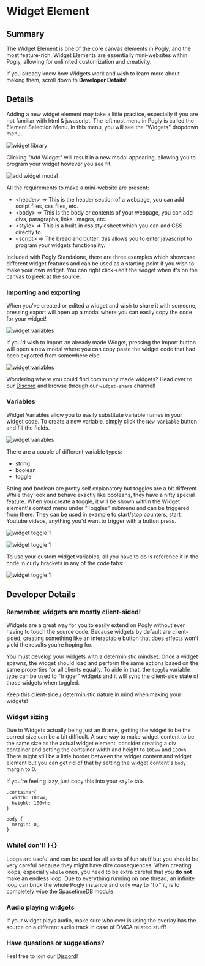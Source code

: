 # Widget Element

## Summary

The Widget Element is one of the core canvas elements in Pogly, and the most feature-rich. Widget Elements are essentially mini-websites within Pogly, allowing for unlimited customization and creativity.

If you already know how Widgets work and wish to learn more about making them, scroll down to **Developer Details**!

## Details

Adding a new widget element may take a little practice, especially if you are not familiar with html & javascript. The leftmost menu in Pogly is called the Element Selection Menu. In this menu, you will see the "Widgets" dropdown menu.

![widget library](../assets/widget_library.png)

Clicking "Add Widget" will result in a new modal appearing, allowing you to program your widget however you see fit.

![add widget modal](../assets/widget_element.png)

All the requirements to make a mini-website are present:

- \<header\> => This is the header section of a webpage, you can add script files, css files, etc.
- \<body\> => This is the body or contents of your webpage, you can add divs, paragraphs, links, images, etc.
- \<style\> => This is a built-in css stylesheet which you can add CSS directly to.
- \<script\> => The bread and butter, this allows you to enter javascript to program your widgets functionality.

Included with Pogly Standalone, there are three examples which showcase different widget features and can be used as a starting point if you wish to make your own widget. You can right click->edit the widget when it's on the canvas to peek at the source.

### Importing and exporting

When you've created or edited a widget and wish to share it with someone, pressing export will open up a modal where you can easily copy the code for your widget!

![widget variables](../assets/widget_export.png)

If you'd wish to import an already made Widget, pressing the import button will open a new modal where you can copy paste the widget code that had been exported from somewhere else.

![widget variables](../assets/widget_import.png)

Wondering where you could find community made widgets? Head over to our [Discord](https://discord.gg/uPQsBaVdB7) and browse through our `widget-share` channel!

### Variables

Widget Variables allow you to easily substitute variable names in your widget code. To create a new variable, simply click the `New variable` button and fill the fields.

![widget variables](../assets/widget_variables.png)

There are a couple of different variable types:

- string
- boolean
- toggle

String and boolean are pretty self explanatory but toggles are a bit different. While they look and behave exactly like booleans, they have a nifty special feature. When you create a toggle, it will be shown within the Widget element's context menu under "Toggles" submenu and can be triggered from there. They can be used in example to start/stop counters, start Youtube videos, anything you'd want to trigger with a button press.

![widget toggle 1](../assets/widget_toggle_example.png)

![widget toggle 1](../assets/widget_toggle_example_2.png)

To use your custom widget variables, all you have to do is reference it in the code in curly brackets in any of the code tabs:

![widget toggle 1](../assets/widget_variable_usage.png)

## Developer Details

### Remember, widgets are mostly client-sided!

Widgets are a great way for you to easily extend on Pogly without ever having to touch the source code. Because widgets by default are client-sided, creating something like an interactable button that does effects won't yield the results you're hoping for.

You must develop your widgets with a deterministic mindset. Once a widget spawns, the widget should load and perform the same actions based on the same properties for all clients equally. To aide in that, the `toggle` variable type can be used to "trigger" widgets and it will sync the client-side state of those widgets when toggled.

Keep this client-side / deterministic nature in mind when making your widgets!

### Widget sizing

Due to Widgets actually being just an iframe, getting the widget to be the correct size can be a bit difficult. A sure way to make widget content to be the same size as the actual widget element, consider creating a div container and setting the container width and height to `100vw` and `100vh`. There might still be a little border between the widget content and widget element but you can get rid of that by setting the widget content's `body` margin to 0.

If you're feeling lazy, just copy this into your `style` tab.

```
.container{
  width: 100vw;
  height: 100vh;
}

body {
  margin: 0;
}
```

### While( don't! ) {}

Loops are useful and can be used for all sorts of fun stuff but you should be very careful because they might have dire consequences. When creating loops, especially `while` ones, you need to be extra careful that you **do not** make an endless loop. Due to everything running on one thread, an infinite loop can brick the whole Pogly instance and only way to "fix" it, is to completely wipe the SpacetimeDB module.

### Audio playing widgets

If your widget plays audio, make sure who ever is using the overlay has the source on a different audio track in case of DMCA related stuff! 

### Have questions or suggestions?

Feel free to join our [Discord](https://discord.gg/uPQsBaVdB7)!
